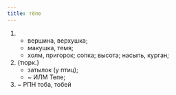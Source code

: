 ```yaml
---
title: тёпе
---
```


1. 
    * вершина, верхушка;
    * макушка, темя;
    * холм, пригорок; сопка; высота; насыпь, курган;
2. {тюрк.}
    * затылок (у птиц);
    * ~ ИЛМ Тепе;
3. ~ РПН тоба, тобей
